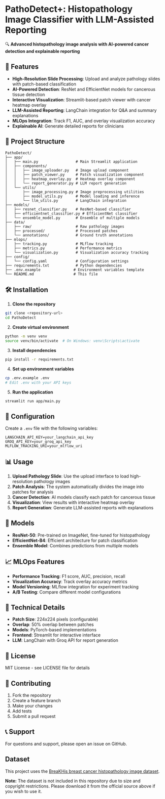 # PathoDetect+: Histopathology Image Classifier with LLM-Assisted Reporting

🔍 **Advanced histopathology image analysis with AI-powered cancer detection and explainable reporting**

## 🚀 Features

- **High-Resolution Slide Processing**: Upload and analyze pathology slides with patch-based classification
- **AI-Powered Detection**: ResNet and EfficientNet models for cancerous tissue detection
- **Interactive Visualization**: Streamlit-based patch viewer with cancer heatmap overlay
- **LLM-Assisted Reporting**: LangChain integration for Q&A and summary explanations
- **MLOps Integration**: Track F1, AUC, and overlay visualization accuracy
- **Explainable AI**: Generate detailed reports for clinicians

## 📁 Project Structure

```
PathoDetect/
├── app/
│   ├── main.py                 # Main Streamlit application
│   ├── components/
│   │   ├── image_uploader.py   # Image upload component
│   │   ├── patch_viewer.py     # Patch visualization component
│   │   ├── heatmap_overlay.py  # Heatmap overlay component
│   │   └── report_generator.py # LLM report generation
│   └── utils/
│       ├── image_processing.py # Image preprocessing utilities
│       ├── model_utils.py      # Model loading and inference
│       └── llm_utils.py        # LangChain integration
├── models/
│   ├── resnet_classifier.py    # ResNet-based classifier
│   ├── efficientnet_classifier.py # EfficientNet classifier
│   └── ensemble_model.py       # Ensemble of multiple models
├── data/
│   ├── raw/                    # Raw pathology images
│   ├── processed/              # Processed patches
│   └── annotations/            # Ground truth annotations
├── mlops/
│   ├── tracking.py             # MLflow tracking
│   ├── metrics.py              # Performance metrics
│   └── visualization.py        # Visualization accuracy tracking
├── config/
│   └── config.yaml             # Configuration settings
├── requirements.txt            # Python dependencies
├── .env.example               # Environment variables template
└── README.md                  # This file
```

## 🛠️ Installation

1. **Clone the repository**
```bash
git clone <repository-url>
cd PathoDetect
```

2. **Create virtual environment**
```bash
python -m venv venv
source venv/bin/activate  # On Windows: venv\Scripts\activate
```

3. **Install dependencies**
```bash
pip install -r requirements.txt
```

4. **Set up environment variables**
```bash
cp .env.example .env
# Edit .env with your API keys
```

5. **Run the application**
```bash
streamlit run app/main.py
```

## 🔧 Configuration

Create a `.env` file with the following variables:
```
LANGCHAIN_API_KEY=your_langchain_api_key
GROQ_API_KEY=your_groq_api_key
MLFLOW_TRACKING_URI=your_mlflow_uri
```

## 📊 Usage

1. **Upload Pathology Slide**: Use the upload interface to load high-resolution pathology images
2. **Patch Analysis**: The system automatically divides the image into patches for analysis
3. **Cancer Detection**: AI models classify each patch for cancerous tissue
4. **Visualization**: View results with interactive heatmap overlay
5. **Report Generation**: Generate LLM-assisted reports with explanations

## 🤖 Models

- **ResNet-50**: Pre-trained on ImageNet, fine-tuned for histopathology
- **EfficientNet-B4**: Efficient architecture for patch classification
- **Ensemble Model**: Combines predictions from multiple models

## 📈 MLOps Features

- **Performance Tracking**: F1 score, AUC, precision, recall
- **Visualization Accuracy**: Track overlay accuracy metrics
- **Model Versioning**: MLflow integration for experiment tracking
- **A/B Testing**: Compare different model configurations

## 🔬 Technical Details

- **Patch Size**: 224x224 pixels (configurable)
- **Overlap**: 50% overlap between patches
- **Models**: PyTorch-based implementations
- **Frontend**: Streamlit for interactive interface
- **LLM**: LangChain with Groq API for report generation

## 📝 License

MIT License - see LICENSE file for details

## 🤝 Contributing

1. Fork the repository
2. Create a feature branch
3. Make your changes
4. Add tests
5. Submit a pull request

## 📞 Support

For questions and support, please open an issue on GitHub.

## Dataset

This project uses the [BreaKHis breast cancer histopathology image dataset](https://web.inf.ufpr.br/vri/databases/breast-cancer-histopathological-database-breakhis/).

**Note:** The dataset is not included in this repository due to size and copyright restrictions. Please download it from the official source above if you wish to use it. 